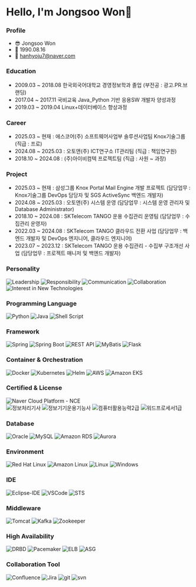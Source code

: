# Hello, I'm Jongsoo Won👋

### Profile
- 😎 Jongsoo Won
- 🎂 1990.08.16
- 📧 hanhyoju7@naver.com

### Education
- 2009.03 ~ 2018.08 한국외국어대학교 경영정보학과 졸업 (부전공 : 광고.PR.브랜딩)
- 2017.04 ~ 2017.11 국비교육 Java_Python 기반 응용SW 개발자 양성과정
- 2019.03 ~ 2019.04 Linux+데이터베이스 향상과정

### Career
- 2025.03 ~ 현재     : 에스코어(주) 소프트웨어사업부 솔루션사업팀 Knox기술그룹 (직급 : 프로)
- 2024.08 ~ 2025.03 : 오토앤(주) ICT연구소 IT관리팀 (직급 : 책임연구원)
- 2018.10 ~ 2024.08 : (주)아이비컴텍 프로젝트팀 (직급 : 사원 ~ 과장)

### Project
- 2025.03 ~ 현재     : 삼성그룹 Knox Portal Mail Engine 개발 프로젝트 (담당업무 : Knox기술그룹 DevOps 담당자 및 SGS ActiveSync 백엔드 개발자)
- 2024.08 ~ 2025.03 : 오토앤(주) 시스템 운영 (담당업무 : 시스템 운영 관리자 및 Database Administrator)
- 2018.10 ~ 2024.08 : SKTelecom TANGO 운용 수집관리 운영팀 (담당업무 : 수집관리 운영자)
- 2022.03 ~ 2024.08 : SKTelecom TANGO 클라우드 전환 사업 (담당업무 : 백엔드 개발자 및 DevOps 엔지니어, 클라우드 엔지니어)
- 2023.07 ~ 2023.12 : SKTelecom TANGO 운용 수집관리 - 수집부 구조개선 사업 (담당업무 : 프로젝트 매니저 및 백엔드 개발자)

### Personality
![Leadership](https://img.shields.io/badge/Leadership-4CAF50?style=for-the-badge&logo=leader&logoColor=white)
![Responsibility](https://img.shields.io/badge/Responsibility-FF9800?style=for-the-badge&logo=trust&logoColor=white)
![Communication](https://img.shields.io/badge/Communication-2196F3?style=for-the-badge&logo=teamspeak&logoColor=white)
![Collaboration](https://img.shields.io/badge/Collaboration-8E24AA?style=for-the-badge&logo=teamviewer&logoColor=white)
![Interest in New Technologies](https://img.shields.io/badge/Interest_in_New_Technologies-5C6BC0?style=for-the-badge&logo=discover&logoColor=white)

### Programming Language
![Python](https://img.shields.io/badge/Python-3776AB?style=for-the-badge&logo=python&logoColor=white)
![Java](https://img.shields.io/badge/Java-ED8B00?style=for-the-badge&logo=java&logoColor=white)
![Shell Script](https://img.shields.io/badge/Shell_Script-4EAA25?style=for-the-badge&logo=gnu-bash&logoColor=white)

### Framework
![Spring](https://img.shields.io/badge/Spring-6DB33F?style=for-the-badge&logo=spring&logoColor=white)
![Spring Boot](https://img.shields.io/badge/Spring_Boot-6DB33F?style=for-the-badge&logo=spring-boot&logoColor=white)
![REST API](https://img.shields.io/badge/REST_API-1ABC9C?style=for-the-badge&logo=api&logoColor=white)
![MyBatis](https://img.shields.io/badge/MyBatis-ORM-orange?style=for-the-badge&logo=api&logoColor=white)
![Flask](https://img.shields.io/badge/Flask?style=for-the-badge&logo=api&logoColor=white)
<!-- Django, Vue.js 공부해서 추가하자! -->

### Container & Orchestration
![Docker](https://img.shields.io/badge/Docker-2496ED?style=for-the-badge&logo=docker&logoColor=white)
![Kubernetes](https://img.shields.io/badge/Kubernetes-326CE5?style=for-the-badge&logo=kubernetes&logoColor=white)
![Helm](https://img.shields.io/badge/Helm-277A9F?style=for-the-badge&logo=helm&logoColor=white)
![AWS](https://img.shields.io/badge/AWS-Cloud-orange?style=for-the-badge&logo=amazon-aws)
![Amazon EKS](https://img.shields.io/badge/Amazon_EKS-232F3E?style=for-the-badge&logo=amazon-eks&logoColor=white)

### Certified & License
<!-- 7월 안에 승부보자 ![AWS Certified Solutions Architect - Associate](https://img.shields.io/badge/AWS_Certified-Solutions_Architect_Associate-232F3E?style=for-the-badge&logo=amazon-aws&logoColor=white) -->
![Naver Cloud Platform - NCE](https://img.shields.io/badge/Naver_Cloud_Platform-NCE-03C75A?style=for-the-badge&logo=naver&logoColor=white)<br>
![정보처리기사](https://img.shields.io/badge/정보처리기사-232F3E?style=for-the-badge&logo=addthis&logoColor=white)
![정보기기운용기능사](https://img.shields.io/badge/정보기기운용기능사-232F3E?style=for-the-badge&logo=addthis&logoColor=white)
![컴퓨터활용능력2급](https://img.shields.io/badge/컴퓨터활용능력2급-232F3E?style=for-the-badge&logo=addthis&logoColor=white)
![워드프로세서1급](https://img.shields.io/badge/워드프로세서1급-232F3E?style=for-the-badge&logo=addthis&logoColor=white)

### Database
![Oracle](https://img.shields.io/badge/Oracle-F80000?style=for-the-badge&logo=oracle&logoColor=white)
![MySQL](https://img.shields.io/badge/MySQL-4479A1?style=for-the-badge&logo=mysql&logoColor=white)
![Amazon RDS](https://img.shields.io/badge/Amazon%20RDS-527FFF?style=for-the-badge&logo=amazon-rds&logoColor=white)
![Aurora](https://img.shields.io/badge/Aurora-blueviolet?style=for-the-badge&logo=aurora&logoColor=white)

### Environment
![Red Hat Linux](https://img.shields.io/badge/Red_Hat_Linux-EE0000?style=for-the-badge&logo=linux&logoColor=white)
![Amazon Linux](https://img.shields.io/badge/Amazon_Linux-232F3E?style=for-the-badge&logo=amazon&logoColor=white)
![Linux](https://img.shields.io/badge/Linux-FCC624?style=for-the-badge&logo=linux&logoColor=black)
![Windows](https://img.shields.io/badge/Windows-0078D6?style=for-the-badge&logo=windows&logoColor=white)

### IDE
![Eclipse-IDE](https://img.shields.io/badge/Eclipse_IDE-2C2255?style=for-the-badge&logo=eclipse-ide&logoColor=white)
![VSCode](https://img.shields.io/badge/VS_Code-007ACC?style=for-the-badge&logo=visual-studio-code&logoColor=white)
![STS](https://img.shields.io/badge/Spring_Tool_Suite-6DB33F?style=for-the-badge&logo=spring&logoColor=white)
<!-- IntelliJ 추가 -->
<!-- PyCham? 써볼 것.. -->

### Middleware
![Tomcat](https://img.shields.io/badge/Apache_Tomcat-F8DC75?style=for-the-badge&logo=apache-tomcat&logoColor=black)
![Kafka](https://img.shields.io/badge/Apache_Kafka-231F20?style=for-the-badge&logo=apache-kafka&logoColor=white)
![Zookeeper](https://img.shields.io/badge/Apache_Zookeeper-FF6701?style=for-the-badge&logo=apache-zookeeper&logoColor=white)

### High Availability
![DRBD](https://img.shields.io/badge/DRBD-123456?style=for-the-badge&logo=drbd&logoColor=white)
![Pacemaker](https://img.shields.io/badge/Pacemaker-FF8800?style=for-the-badge&logo=heartbeat&logoColor=white)
![ELB](https://img.shields.io/badge/AWS-ELB-orange?style=for-the-badge&logo=amazon-aws&logoColor=white)
![ASG](https://img.shields.io/badge/AWS-ASG-blue?style=for-the-badge&logo=amazon-aws&logoColor=white)

### Collaboration Tool
![Confluence](https://img.shields.io/badge/Confluence-172B4D?style=for-the-badge&logo=confluence&logoColor=white)
![Jira](https://img.shields.io/badge/Jira-0052CC?style=for-the-badge&logo=jira&logoColor=white)
![git](https://img.shields.io/badge/Git-F05032?style=for-the-badge&logo=git&logoColor=white)
![svn](https://img.shields.io/badge/Subversion-809CC9?style=for-the-badge&logo=subversion&logoColor=white)
<!-- Jenkins -->
<!-- GitAction -->
	
